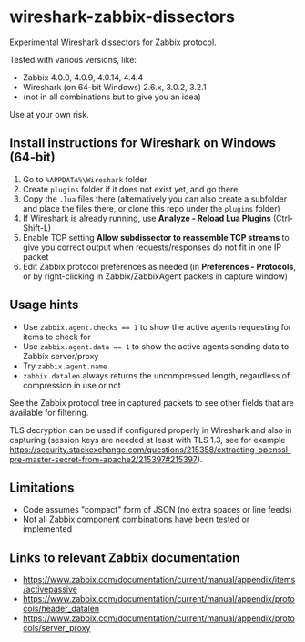 # wireshark-zabbix-dissectors

Experimental Wireshark dissectors for Zabbix protocol.

Tested with various versions, like:
- Zabbix 4.0.0, 4.0.9, 4.0.14, 4.4.4
- Wireshark (on 64-bit Windows) 2.6.x, 3.0.2, 3.2.1
- (not in all combinations but to give you an idea)

Use at your own risk.

## Install instructions for Wireshark on Windows (64-bit)

1. Go to `%APPDATA%\Wireshark` folder
1. Create `plugins` folder if it does not exist yet, and go there
1. Copy the `.lua` files there (alternatively you can also create a subfolder and
place the files there, or clone this repo under the `plugins` folder)
1. If Wireshark is already running, use **Analyze - Reload Lua Plugins** (Ctrl-Shift-L)
1. Enable TCP setting **Allow subdissector to reassemble TCP streams**
to give you correct output when requests/responses do not fit in one
IP packet
1. Edit Zabbix protocol preferences as needed (in **Preferences - Protocols**, or
by right-clicking in Zabbix/ZabbixAgent packets in capture window)

## Usage hints

- Use `zabbix.agent.checks == 1` to show the active agents requesting for items
to check for
- Use `zabbix.agent.data == 1` to show the active agents sending data to Zabbix server/proxy
- Try `zabbix.agent.name`
- `zabbix.datalen` always returns the uncompressed length, regardless of
compression in use or not

See the Zabbix protocol tree in captured packets to see other fields that are
available for filtering.

TLS decryption can be used if configured properly in Wireshark and also in
capturing (session keys are needed at least with TLS 1.3, see for example
https://security.stackexchange.com/questions/215358/extracting-openssl-pre-master-secret-from-apache2/215397#215397).

## Limitations

- Code assumes "compact" form of JSON (no extra spaces or line feeds)
- Not all Zabbix component combinations have been tested or implemented

## Links to relevant Zabbix documentation

- https://www.zabbix.com/documentation/current/manual/appendix/items/activepassive
- https://www.zabbix.com/documentation/current/manual/appendix/protocols/header_datalen
- https://www.zabbix.com/documentation/current/manual/appendix/protocols/server_proxy
